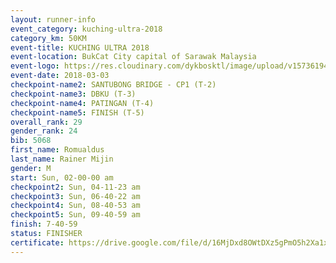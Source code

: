 ```yaml
--- 
layout: runner-info 
event_category: kuching-ultra-2018 
category_km: 50KM 
event-title: KUCHING ULTRA 2018 
event-location: BukCat City capital of Sarawak Malaysia 
event-logo: https://res.cloudinary.com/dykbosktl/image/upload/v1573619473/Logo/kuching-ultra-2018-logo_tlpvm5.png 
event-date: 2018-03-03 
checkpoint-name2: SANTUBONG BRIDGE - CP1 (T-2) 
checkpoint-name3: DBKU (T-3) 
checkpoint-name4: PATINGAN (T-4) 
checkpoint-name5: FINISH (T-5) 
overall_rank: 29
gender_rank: 24
bib: 5068
first_name: Romualdus
last_name: Rainer Mijin
gender: M
start: Sun, 02-00-00 am
checkpoint2: Sun, 04-11-23 am
checkpoint3: Sun, 06-40-22 am
checkpoint4: Sun, 08-40-53 am
checkpoint5: Sun, 09-40-59 am
finish: 7-40-59
status: FINISHER
certificate: https://drive.google.com/file/d/16MjDxd8OWtDXz5gPmO5h2Xa1xjZ7YF7I/view?usp=sharing
--- 
```

